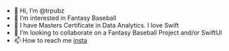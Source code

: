 - 👋 Hi, I’m @trpubz
- 👀 I’m interested in Fantasy Baseball
- 🌱 I have Masters Certificate in Data Analytics.  I love Swift
- 💞️ I’m looking to collaborate on a Fantasy Baseball Project and/or SwiftUI
- 📫 How to reach me [insta](instagram.com/trpubz)

<!---
trpubz/trpubz is a ✨ special ✨ repository because its `README.md` (this file) appears on your GitHub profile.
You can click the Preview link to take a look at your changes.
--->
